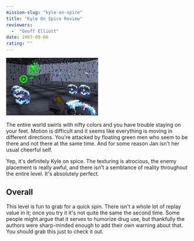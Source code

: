 ```yaml
---
mission-slug: "kyle-on-spice"
title: "Kyle On Spice Review"
reviewers: 
  -  "Geoff Elliott"
date: 1997-09-08
rating: ""
---
```


![Kyle On Spice screenshot](./spice.png "Uhm, Jan, I don't think we're in Kansas anymore.")

The entire world swirls with nifty colors and you have trouble staying on your feet. Motion is difficult and it seems like everything is moving in different directions. You're attacked by floating green men who seem to be there and not there at the same time. And for some reason Jan isn't her usual cheerful self.

Yep, it's definitely Kyle on spice. The texturing is atrocious, the enemy placement is really awful, and there isn't a semblance of reality throughout the entire level. It's absolutely perfect.

## Overall

This level is fun to grab for a quick spin. There isn't a whole lot of replay value in it; once you try it it's not quite the same the second time. Some people might argue that it serves to humorize drug use, but thankfully the authors were sharp-minded enough to add their own warning about that. You should grab this just to check it out.
